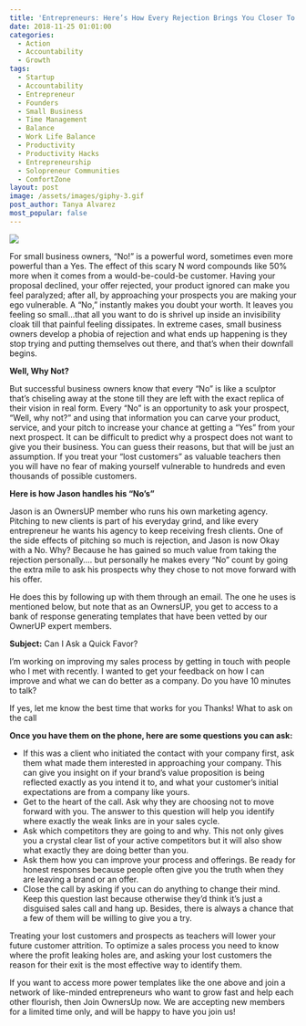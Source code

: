 ```yaml
---
title: 'Entrepreneurs: Here’s How Every Rejection Brings You Closer To A Yes!'
date: 2018-11-25 01:01:00
categories:
  - Action
  - Accountability
  - Growth
tags:
  - Startup
  - Accountability
  - Entrepreneur
  - Founders
  - Small Business
  - Time Management
  - Balance
  - Work Life Balance
  - Productivity
  - Productivity Hacks
  - Entrepreneurship
  - Solopreneur Communities
  - ComfortZone
layout: post
image: /assets/images/giphy-3.gif
post_author: Tanya Alvarez
most_popular: false
---
```


![](/assets/images/giphy-1.gif)

For small business owners, “No!” is a powerful word, sometimes even more powerful than a Yes. The effect of this scary N word compounds like 50% more when it comes from a would-be-could-be customer. Having your proposal declined, your offer rejected, your product ignored can make you feel paralyzed; after all, by approaching your prospects you are making your ego vulnerable. A “No,” instantly makes you doubt your worth. It leaves you feeling so small…that all you want to do is shrivel up inside an invisibility cloak till that painful feeling dissipates. In extreme cases, small business owners develop a phobia of rejection and what ends up happening is they stop trying and putting themselves out there, and that’s when their downfall begins.

**Well, Why Not?**

But successful business owners know that every “No” is like a sculptor that’s chiseling away at the stone till they are left with the exact replica of their vision in real form. Every “No” is an opportunity to ask your prospect, “Well, why not?” and using that information you can carve your product, service, and your pitch to increase your chance at getting a “Yes” from your next prospect. It can be difficult to predict why a prospect does not want to give you their business. You can guess their reasons, but that will be just an assumption. If you treat your “lost customers” as valuable teachers then you will have no fear of making yourself vulnerable to hundreds and even thousands of possible customers.

**Here is how Jason handles his “No’s”**

Jason is an OwnersUP member who runs his own marketing agency. Pitching to new clients is part of his everyday grind, and like every entrepreneur he wants his agency to keep receiving fresh clients. One of the side effects of pitching so much is rejection, and Jason is now Okay with a No. Why? Because he has gained so much value from taking the rejection personally…. but personally he makes every “No” count by going the extra mile to ask his prospects why they chose to not move forward with his offer.

He does this by following up with them through an email. The one he uses is mentioned below, but note that as an OwnersUP, you get to access to a bank of response generating templates that have been vetted by our OwnerUP expert members.

**Subject:** Can I Ask a Quick Favor?

I’m working on improving my sales process by getting in touch with people who I met with recently. I wanted to get your feedback on how I can improve and what we can do better as a company. Do you have 10 minutes to talk?

If yes, let me know the best time that works for you Thanks! What to ask on the call

**Once you have them on the phone, here are some questions you can ask:**

* If this was a client who initiated the contact with your company first, ask them what made them interested in approaching your company. This can give you insight on if your brand’s value proposition is being reflected exactly as you intend it to, and what your customer’s initial expectations are from a company like yours.
* Get to the heart of the call. Ask why they are choosing not to move forward with you. The answer to this question will help you identify where exactly the weak links are in your sales cycle.
* Ask which competitors they are going to and why. This not only gives you a crystal clear list of your active competitors but it will also show what exactly they are doing better than you.
* Ask them how you can improve your process and offerings. Be ready for honest responses because people often give you the truth when they are leaving a brand or an offer.
* Close the call by asking if you can do anything to change their mind. Keep this question last because otherwise they’d think it’s just a disguised sales call and hang up. Besides, there is always a chance that a few of them will be willing to give you a try.

Treating your lost customers and prospects as teachers will lower your future customer attrition. To optimize a sales process you need to know where the profit leaking holes are, and asking your lost customers the reason for their exit is the most effective way to identify them.

If you want to access more power templates like the one above and join a network of like-minded entrepreneurs who want to grow fast and help each other flourish, then Join OwnersUp now. We are accepting new members for a limited time only, and will be happy to have you join us!